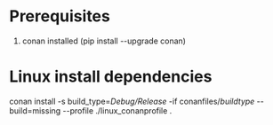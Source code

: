 Prerequisites
=
1. conan installed (pip install --upgrade conan)

Linux install dependencies
=

conan install -s build_type=*Debug/Release* -if conanfiles/*buildtype* --build=missing --profile ./linux_conanprofile .

